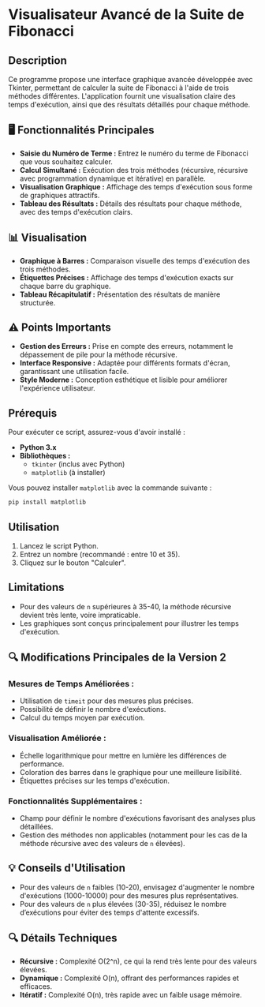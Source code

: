 # Visualisateur Avancé de la Suite de Fibonacci

## Description

Ce programme propose une interface graphique avancée développée avec Tkinter, permettant de calculer la suite de Fibonacci à l'aide de trois méthodes différentes. L'application fournit une visualisation claire des temps d'exécution, ainsi que des résultats détaillés pour chaque méthode.

## 🖥️ Fonctionnalités Principales

- **Saisie du Numéro de Terme :** Entrez le numéro du terme de Fibonacci que vous souhaitez calculer.
- **Calcul Simultané :** Exécution des trois méthodes (récursive, récursive avec programmation dynamique et itérative) en parallèle.
- **Visualisation Graphique :** Affichage des temps d'exécution sous forme de graphiques attractifs.
- **Tableau des Résultats :** Détails des résultats pour chaque méthode, avec des temps d'exécution clairs.

## 📊 Visualisation

- **Graphique à Barres :** Comparaison visuelle des temps d'exécution des trois méthodes.
- **Étiquettes Précises :** Affichage des temps d'exécution exacts sur chaque barre du graphique.
- **Tableau Récapitulatif :** Présentation des résultats de manière structurée.

## ⚠️ Points Importants

- **Gestion des Erreurs :** Prise en compte des erreurs, notamment le dépassement de pile pour la méthode récursive.
- **Interface Responsive :** Adaptée pour différents formats d'écran, garantissant une utilisation facile.
- **Style Moderne :** Conception esthétique et lisible pour améliorer l'expérience utilisateur.

## Prérequis

Pour exécuter ce script, assurez-vous d'avoir installé :

- **Python 3.x**
- **Bibliothèques :**
  - `tkinter` (inclus avec Python)
  - `matplotlib` (à installer)

Vous pouvez installer `matplotlib` avec la commande suivante :

```bash
pip install matplotlib
```

## Utilisation

1. Lancez le script Python.
2. Entrez un nombre (recommandé : entre 10 et 35).
3. Cliquez sur le bouton "Calculer".

## Limitations

- Pour des valeurs de `n` supérieures à 35-40, la méthode récursive devient très lente, voire impraticable.
- Les graphiques sont conçus principalement pour illustrer les temps d'exécution.

## 🔍 Modifications Principales de la Version 2

### Mesures de Temps Améliorées :

- Utilisation de `timeit` pour des mesures plus précises.
- Possibilité de définir le nombre d'exécutions.
- Calcul du temps moyen par exécution.

### Visualisation Améliorée :

- Échelle logarithmique pour mettre en lumière les différences de performance.
- Coloration des barres dans le graphique pour une meilleure lisibilité.
- Étiquettes précises sur les temps d'exécution.
  
### Fonctionnalités Supplémentaires :

- Champ pour définir le nombre d'exécutions favorisant des analyses plus détaillées.
- Gestion des méthodes non applicables (notamment pour les cas de la méthode récursive avec des valeurs de `n` élevées).

## 💡 Conseils d'Utilisation

- Pour des valeurs de `n` faibles (10-20), envisagez d'augmenter le nombre d'exécutions (1000-10000) pour des mesures plus représentatives.
- Pour des valeurs de `n` plus élevées (30-35), réduisez le nombre d’exécutions pour éviter des temps d'attente excessifs.

## 🔍 Détails Techniques

- **Récursive :** Complexité O(2^n), ce qui la rend très lente pour des valeurs élevées.
- **Dynamique :** Complexité O(n), offrant des performances rapides et efficaces.
- **Itératif :** Complexité O(n), très rapide avec un faible usage mémoire.
